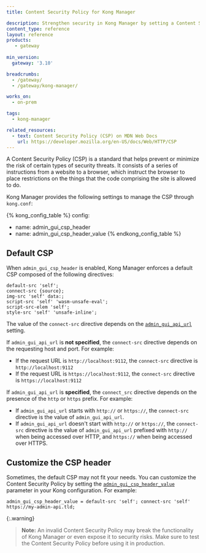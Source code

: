 ```yaml
---
title: Content Security Policy for Kong Manager

description: Strengthen security in Kong Manager by setting a Content Security Policy (CSP).
content_type: reference
layout: reference
products:
   - gateway
   
min_version:
  gateway: '3.10'

breadcrumbs:
  - /gateway/
  - /gateway/kong-manager/

works_on:
  - on-prem

tags:
  - kong-manager

related_resources:
  - text: Content Security Policy (CSP) on MDN Web Docs
    url: https://developer.mozilla.org/en-US/docs/Web/HTTP/CSP
---
```


A Content Security Policy (CSP) is a standard that helps prevent or minimize the risk of certain types of security threats. 
It consists of a series of instructions from a website to a browser, which instruct the browser to place restrictions on the things that the code comprising the site is allowed to do.

Kong Manager provides the following settings to manage the CSP through `kong.conf`:

<!--vale off-->
{% kong_config_table %}
config:
  - name: admin_gui_csp_header
  - name: admin_gui_csp_header_value
{% endkong_config_table %}
<!--vale on-->

## Default CSP

When `admin_gui_csp_header` is enabled, Kong Manager enforces a default CSP composed of the following directives:

```
default-src 'self';
connect-src {source};
img-src 'self' data:;
script-src 'self' 'wasm-unsafe-eval';
script-src-elem 'self';
style-src 'self' 'unsafe-inline';
```

The value of the `connect-src` directive depends on the [`admin_gui_api_url`](/gateway/configuration/#admin-gui-api-url) setting.

If `admin_gui_api_url` is **not specified**, the `connect-src` directive depends on the requesting host and port. 
For example:
* If the request URL is `http://localhost:9112`, the `connect-src` directive is `http://localhost:9112`
* If the request URL is `https://localhost:9112`, the `connect-src` directive is `https://localhost:9112`

If `admin_gui_api_url` is **specified**, the `connect_src` directive depends on the presence of the `http` or `https` prefix.
For example:
* If `admin_gui_api_url` starts with `http://` or `https://`, the `connect-src` directive is the value of `admin_gui_api_url`. 
* If `admin_gui_api_url` doesn't start with `http://` or `https://`, the `connect-src` directive is the value of `admin_gui_api_url` prefixed with `http://` when being accessed over HTTP, and `https://` when being accessed over HTTPS.

## Customize the CSP header

Sometimes, the default CSP may not fit your needs. You can customize the Content Security Policy by setting the [`admin_gui_csp_header_value`](/gateway/configuration/#admin-gui-csp-header-value) parameter in your Kong configuration. 
For example:

```
admin_gui_csp_header_value = default-src 'self'; connect-src 'self' https://my-admin-api.tld;
```

{:.warning}
> **Note:** An invalid Content Security Policy may break the functionality of Kong Manager or even expose it to security risks. 
Make sure to test the Content Security Policy before using it in production.
